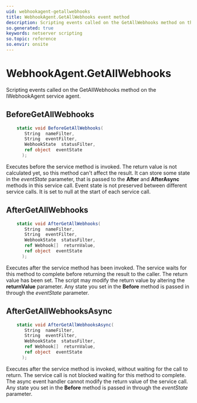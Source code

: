 ```yaml
---
uid: webhookagent-getallwebhooks
title: WebhookAgent.GetAllWebhooks event method
description: Scripting events called on the GetAllWebhooks method on the WebhookAgent service agent.
so.generated: true
keywords: netserver scripting
so.topic: reference
so.envir: onsite
---
```

# WebhookAgent.GetAllWebhooks

Scripting events called on the <see cref='M:IWebhookAgent.GetAllWebhooks'>GetAllWebhooks</see> method on the <see cref='IWebhookAgent'>IWebhookAgent</see>  service agent.

## BeforeGetAllWebhooks
```cs
    static void BeforeGetAllWebhooks(
       String  nameFilter,
       String  eventFilter,
       WebhookState  statusFilter,
       ref object  eventState
      );
```
Executes before the service method is invoked.
The return value is not calculated yet, so this method can't affect the result.
It can store some state in the *eventState* parameter, that is passed to the **After** and **AfterAsync** methods in this service call.
Event state is not preserved between different service calls. It is set to null at the start of each service call.
## AfterGetAllWebhooks
```cs
    static void AfterGetAllWebhooks(
       String  nameFilter,
       String  eventFilter,
       WebhookState  statusFilter,
       ref Webhook[]  returnValue,
       ref object  eventState
      );
```
Executes after the service method has been invoked. The service waits for this method to complete before returning the result to the caller.
The return value has been set. The script may modify the return value by altering the **returnValue** parameter.
Any state you set in the **Before** method is passed in through the *eventState* parameter.
## AfterGetAllWebhooksAsync
```cs
    static void AfterGetAllWebhooksAsync(
       String  nameFilter,
       String  eventFilter,
       WebhookState  statusFilter,
       ref Webhook[]  returnValue,
       ref object  eventState
      );
```
Executes after the service method is invoked, without waiting for the call to return.
The service call is not blocked waiting for this method to complete.
The async event handler cannot modify the return value of the service call.
Any state you set in the **Before** method is passed in through the *eventState* parameter.

